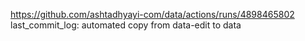 https://github.com/ashtadhyayi-com/data/actions/runs/4898465802
last_commit_log: automated copy from data-edit to data